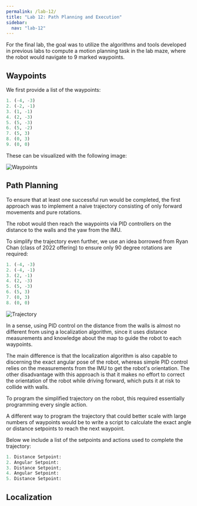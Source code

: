 ```yaml
---
permalink: /lab-12/
title: "Lab 12: Path Planning and Execution"
sidebar:
  nav: "lab-12"
---
```


For the final lab, the goal was to utilize the algorithms and tools developed in previous labs to compute a motion planning task in the lab maze, where the robot would navigate to 9 marked waypoints.

## Waypoints
We first provide a list of the waypoints:

```python
1. (-4, -3)    
2. (-2, -1)
3. (1, -1)
4. (2, -3)
5. (5, -3)
6. (5, -2)
7. (5, 3)
8. (0, 3)
9. (0, 0)
```

These can be visualized with the following image:

![Waypoints](/lab-12-assets/Waypoints.png)

## Path Planning

To ensure that at least one successful run would be completed, the first approach was to implement a naive trajectory consisting of only forward movements and pure rotations.

The robot would then reach the waypoints via PID controllers on the distance to the walls and the yaw from the IMU.

To simplify the trajectory even further, we use an idea borrowed from Ryan Chan (class of 2022 offering) to ensure only 90 degree rotations are required:

```python
1. (-4, -3)    
2. (-4, -1)
3. (2, -1)
4. (2, -3)
5. (5, -3)
6. (5, 3)
7. (0, 3)
8. (0, 0)
```

![Trajectory](/lab-12-assets/Trajectory.png)

In a sense, using PID control on the distance from the walls is almost no different from using a localization algorithm, since it uses distance measurements and knowledge about the map to guide the robot to each waypoints.

The main difference is that the localization algorithm is also capable to discerning the exact angular pose of the robot, whereas simple PID control relies on the measurements from the IMU to get the robot's orientation. The other disadvantage with this approach is that it makes no effort to correct the orientation of the robot while driving forward, which puts it at risk to collide with walls.

To program the simplified trajectory on the robot, this required essentially programming every single action. 

A different way to program the trajectory that could better scale with large numbers of waypoints would be to write a script to calculate the exact angle or distance setpoints to reach the next waypoint.

Below we include a list of the setpoints and actions used to complete the trajectory:

```python
1. Distance Setpoint: 
2. Angular Setpoint:
3. Distance Setpoint;
4. Angular Setpoint:
5. Distance Setpoint:

```

## Localization


